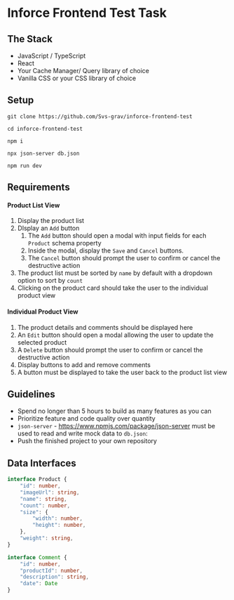 # Inforce Frontend Test Task

## The Stack

* JavaScript / TypeScript
* React
* Your Cache Manager/ Query library of choice
* Vanilla CSS or your CSS library of choice

## Setup

```git clone https://github.com/Svs-grav/inforce-frontend-test```

```cd inforce-frontend-test```

```npm i```

```npx json-server db.json```

```npm run dev```


## Requirements

#### Product List View 

1. Display the product list
2. DIsplay an `Add` button
	1. The `Add` button should open a modal with input fields for each `Product` schema property
	2. Inside the modal, display the `Save` and `Cancel` buttons.
	3. The `Cancel` button should prompt the user to confirm or cancel the destructive action
3. The product list must be sorted by `name` by default with a dropdown option to sort by `count`
4. Clicking on the product card should take the user to the individual product view 

#### Individual Product View

1. The product details and comments should be displayed here
2. An `Edit` button should open a modal allowing the user to update the selected product
3. A `Delete` button should prompt the user to confirm or cancel the destructive action
4. Display buttons to add and remove comments
5. A button must be displayed to take the user back to the product list view

## Guidelines 

* Spend no longer than 5 hours to build as many features as you can
* Prioritize feature and code quality over quantity
* `json-server` - https://www.npmjs.com/package/json-server must be used to read and write mock data to `db.json`:
* Push the finished project to your own repository

## Data Interfaces 

```ts
interface Product {
	"id": number,
	"imageUrl": string,
	"name": string,
	"count": number,
	"size": {
		"width": number,
		"height": number,
	},
	"weight": string,
}

interface Comment {
	"id": number,
	"productId": number,
	"description": string,
	"date": Date
}
```
